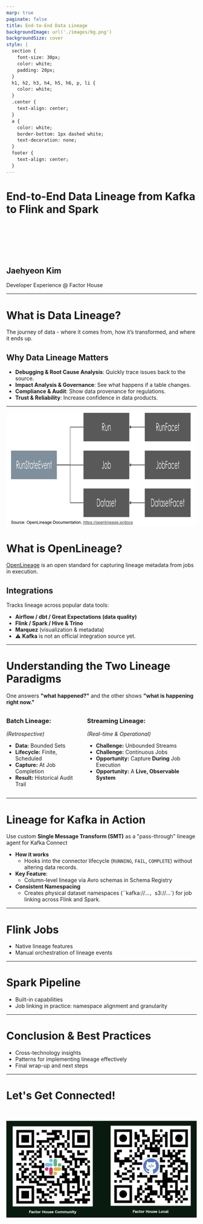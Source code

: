 ```yaml
---
marp: true
paginate: false
title: End-to-End Data Lineage
backgroundImage: url('./images/bg.png')
backgroundSize: cover
style: |
  section {
    font-size: 30px;
    color: white;
    padding: 20px;
  }
  h1, h2, h3, h4, h5, h6, p, li {
    color: white;
  }
  .center {
    text-align: center;
  }
  a {
    color: white;
    border-bottom: 1px dashed white;
    text-decoration: none;
  }
  footer {
    text-align: center;
  }
---
```


# End-to-End Data Lineage from Kafka to Flink and Spark

<br><br><br><br><br>

## Jaehyeon Kim
Developer Experience @ Factor House

---

# What is Data Lineage?

The journey of data - where it comes from, how it’s transformed, and where it ends up.

## Why Data Lineage Matters
* **Debugging & Root Cause Analysis**: Quickly trace issues back to the source.
* **Impact Analysis & Governance**: See what happens if a table changes.
* **Compliance & Audit**: Show data provenance for regulations.
* **Trust & Reliability**: Increase confidence in data products.

---

![bg right fit](./images/openlineage-model.png)

# What is OpenLineage?

[OpenLineage](https://openlineage.io/docs) is an open standard for capturing lineage metadata from jobs in execution.

## Integrations

Tracks lineage across popular data tools:

* **Airflow / dbt / Great Expectations (data quality)**
* **Flink / Spark / Hive & Trino**
* **Marquez** (visualization & metadata)
* ⚠️ **Kafka** is not an official integration source yet.

---

# Understanding the Two Lineage Paradigms

One answers **"what happened?"** and the other shows **"what is happening right now."**

<br>

<style>
.columns {
  display: grid;
  grid-template-columns: 1fr 1.5fr;
  gap: 2rem;
  text-align: left;
}
.columns h3 {
  margin-top: 0;
}
</style>

<div class="columns">
  <div>

  ### Batch Lineage:
  *(Retrospective)*

  - **Data:** Bounded Sets
  - **Lifecycle:** Finite, Scheduled
  - **Capture:** At Job Completion
  - **Result:** Historical Audit Trail

  </div>
  <div>

  ### Streaming Lineage:
  *(Real-time & Operational)*

  - **Challenge:** Unbounded Streams
  - **Challenge:** Continuous Jobs
  - **Opportunity:** Capture **During** Job Execution
  - **Opportunity:** A **Live, Observable System**

  </div>
</div>

---

# Lineage for Kafka in Action

Use custom **Single Message Transform (SMT)** as a "pass-through" lineage agent for Kafka Connect

* **How it works**
  - Hooks into the connector lifecycle (`RUNNING`, `FAIL`, `COMPLETE`) without altering data records.
* **Key Feature**:
  - Column-level lineage via Avro schemas in Schema Registry
* **Consistent Namespacing**
  - Creates physical dataset namespaces (``kafka://...`, `s3://...`) for job linking across Flink and Spark.

---

# Flink Jobs

- Native lineage features
- Manual orchestration of lineage events

---

# Spark Pipeline

- Built-in capabilities
- Job linking in practice: namespace alignment and granularity

---

# Conclusion & Best Practices

- Cross-technology insights
- Patterns for implementing lineage effectively
- Final wrap-up and next steps

---

# Let's Get Connected!

<br>

<div class="center">

![](./images/qr-codes.png)

</div>
